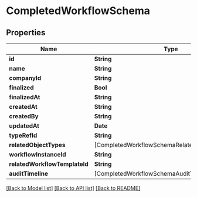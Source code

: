 # CompletedWorkflowSchema

## Properties
Name | Type | Description | Notes
------------ | ------------- | ------------- | -------------
**id** | **String** |  | 
**name** | **String** |  | 
**companyId** | **String** |  | 
**finalized** | **Bool** |  | 
**finalizedAt** | **String** |  | [optional] 
**createdAt** | **String** |  | 
**createdBy** | **String** |  | 
**updatedAt** | **Date** |  | [optional] 
**typeRefId** | **String** |  | 
**relatedObjectTypes** | [CompletedWorkflowSchemaRelatedObjectTypesInner] |  | [optional] 
**workflowInstanceId** | **String** |  | 
**relatedWorkflowTemplateId** | **String** |  | 
**auditTimeline** | [CompletedWorkflowSchemaAuditTimelineInner] |  | [optional] 

[[Back to Model list]](../README.md#documentation-for-models) [[Back to API list]](../README.md#documentation-for-api-endpoints) [[Back to README]](../README.md)



